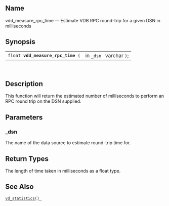 <div id="fn_vdd_measure_rpc_time" class="refentry">

<div class="titlepage">

</div>

<div class="refnamediv">

## Name

vdd_measure_rpc_time — Estimate VDB RPC round-trip for a given DSN in
milliseconds

</div>

<div class="refsynopsisdiv">

## Synopsis

<div id="fsyn_vdd_measure_rpc_time" class="funcsynopsis">

|                                        |                         |
|----------------------------------------|-------------------------|
| `float `**`vdd_measure_rpc_time`**` (` | in `_dsn ` varchar `)`; |

<div class="funcprototype-spacer">

 

</div>

</div>

</div>

<div id="desc_vdd_measure_rpc_time" class="refsect1">

## Description

This function will return the estimated number of milliseconds to
perform an RPC round trip on the DSN supplied.

</div>

<div id="params_vdd_measure_rpc_time" class="refsect1">

## Parameters

<div id="id118226" class="refsect2">

### \_dsn

The name of the data source to estimate round-trip time for.

</div>

</div>

<div id="ret_vdd_measure_rpc_time" class="refsect1">

## Return Types

The length of time taken in milliseconds as a float type.

</div>

<div id="seealso_vdd_measure_rpc_time" class="refsect1">

## See Also

<a href="fn_vd_statistics.html" class="link" title="vd_statistics"><code
class="function">vd_statistics() </code></a>

</div>

</div>
